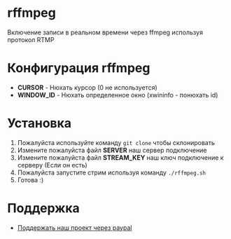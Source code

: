 # rffmpeg
Включение записи в реальном времени через ffmpeg используя протокол RTMP

# Конфигурация rffmpeg
* <b>CURSOR</b> - Нюхать курсор (0 не используется)
* <b>WINDOW_ID</b> - Нюхать определенное окно (xwininfo - понюхать id)

# Установка
1. Пожалуйста используйте команду <code>git clone</code> чтобы склонировать
2. Измените пожалуйста файл <b>SERVER</b> наш сервер подключение
3. Измените пожалуйста файл <b>STREAM_KEY</b> наш ключ подключение к серверу (Если он есть)
4. Пожалуйста запустите стрим используя команду <code>./rffmpeg.sh</code>
5. Готова :)

# Поддержка
* <a href="https://paypal.me/xirin1337">Поддержать наш проект через paypal</a>
